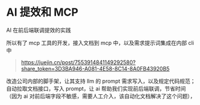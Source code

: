 # AI 提效和 MCP

AI 在前后端联调提效的实践

所以有了 mcp 工具的开发，接入文档到 mcp 中，以及需求提示词集成在内部 cli 中

> https://juejin.cn/post/7553914841149292580?share_token=3D3BA946-A081-4E58-8C14-8A0FB43920B5

改造公司内部的脚手架，让其支持 llm 的 prompt 需求写入，以及规定代码规范；自动拉取文档接口，写入 prompt，让 ai 帮助我们实现前后端联调，节省时间（因为 ai 对前后端字段不敏感，需要人工介入，该自动化文档解决了这个问题），
